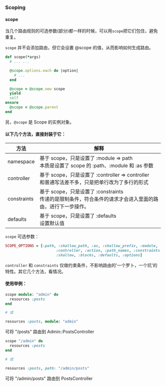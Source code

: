 ### Scoping

#### scope

当几个路由规则的可选参数(部分)都一样的时候，可以用`scope`把它们包住，避免重复。

`scope` 并不会添加路由，但它会设置 @scope 的值，从而影响如何生成路由。

```ruby
def scope(*args)
  # ... ...

  @scope.options.each do |option|
    # ...
  end

  @scope = @scope.new scope
  yield
  self
ensure
  @scope = @scope.parent
end
```

另，`@scope` 是 Scope 的实例对象。

#### 以下几个方法，直接封装于它：

| 方法 | 解释 |
| -- | -- |
| namespace | 基于 scope，只是设置了 :module => path <br> 本质是设置了 scope 的 :path、:module 和 :as 参数 |
| controller | 基于 scope，只是设置了 :controller => controller <br>和普通写法差不多，只是把单行改为了多行的形式 |
| constraints | 基于 scope，只是设置了 :constraints <br>传递的是限制条件，符合条件的请求才会进入里面的路由，进行下一步操作。 |
| defaults | 基于 scope，只是设置了 :defaults <br>设置默认值|

`scope` 可选参数：
```ruby
SCOPE_OPTIONS = [:path, :shallow_path, :as, :shallow_prefix, :module,
                       :controller, :action, :path_names, :constraints,
                       :shallow, :blocks, :defaults, :options]
```

`controller` 和 `constraints` 仅做约束条件，不影响路由的'一个罗卜，一个坑'的特性。其它几个方法，看情况。

#### 使用举例：

```ruby
scope module: "admin" do
  resources :posts
end

# 或

resources :posts, module: "admin"
```

可将 "/posts" 路由到 Admin::PostsController

```ruby
scope "/admin" do
  resources :posts
end

# 或

resources :posts, path: "/admin/posts"
```

可将 "/admin/posts" 路由到 PostsController
